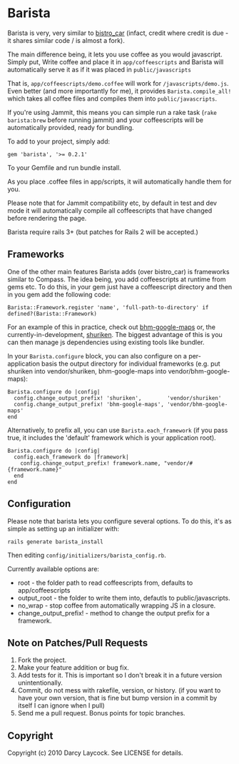 # Barista #

Barista is very, very similar to [bistro\_car](http://github.com/jnicklas/bistro_car) (infact, credit where credit is due - it shares similar
code / is almost a fork).

The main difference being, it lets you use coffee as you would javascript. Simply put, Write coffee
and place it in `app/coffeescripts` and Barista will automatically serve it as if it was placed in `public/javascripts`

That is, `app/coffeescripts/demo.coffee` will work for `/javascripts/demo.js`. Even better (and more importantly
for me), it provides `Barista.compile_all!` which takes all coffee files and compiles them into `public/javascripts`.

If you're using Jammit, this means you can simple run a rake task (`rake barista:brew` before running jammit) and
your coffeescripts will be automatically provided, ready for bundling.

To add to your project, simply add:

    gem 'barista', '>= 0.2.1'
    
To your Gemfile and run bundle install.

As you place .coffee files in app/scripts, it will automatically handle them for you.

Please note that for Jammit compatibility etc, by default in test and dev mode it will
automatically compile all coffeescripts that have changed before rendering the page.

Barista require rails 3+ (but patches for Rails 2 will be accepted.)

## Frameworks ##

One of the other main features Barista adds (over bistro\_car) is frameworks similar
to Compass. The idea being, you add coffeescripts at runtime from gems etc. To do this,
in your gem just have a coffeescript directory and then in you gem add the following code:

    Barista::Framework.register 'name', 'full-path-to-directory' if defined?(Barista::Framework)
    
For an example of this in practice, check out [bhm-google-maps](http://github.com/YouthTree/bhm-google-maps)
or, the currently-in-development, [shuriken](http://github.com/Sutto/shuriken). The biggest advantage of this
is you can then manage js dependencies using existing tools like bundler.

In your `Barista.configure` block, you can also configure on a per-application basis the output directory
for individual frameworks (e.g. put shuriken into vendor/shuriken, bhm-google-maps into vendor/bhm-google-maps):

    Barista.configure do |config|
      config.change_output_prefix! 'shuriken',        'vendor/shuriken'
      config.change_output_prefix! 'bhm-google-maps', 'vendor/bhm-google-maps'
    end
    
Alternatively, to prefix all, you can use `Barista.each_framework` (if you pass true, it includes the 'default' framework
which is your application root).

    Barista.configure do |config|
      config.each_framework do |framework|
        config.change_output_prefix! framework.name, "vendor/#{framework.name}"
      end
    end

## Configuration ##

Please note that barista lets you configure several options. To do this,
it's as simple as setting up an initializer with:

    rails generate barista_install
    
Then editing `config/initializers/barista_config.rb`.

Currently available options are:

* root - the folder path to read coffeescripts from, defaults to app/coffeescripts
* output\_root - the folder to write them into, defautls to public/javascripts.
* no\_wrap - stop coffee from automatically wrapping JS in a closure.
* change\_output\_prefix! - method to change the output prefix for a framework.

## Note on Patches/Pull Requests ##
 
1. Fork the project.
2. Make your feature addition or bug fix.
3. Add tests for it. This is important so I don't break it in a future version unintentionally.
4. Commit, do not mess with rakefile, version, or history. (if you want to have your own version, that is fine but bump version in a commit by itself I can ignore when I pull)
5. Send me a pull request. Bonus points for topic branches.

## Copyright ##

Copyright (c) 2010 Darcy Laycock. See LICENSE for details.